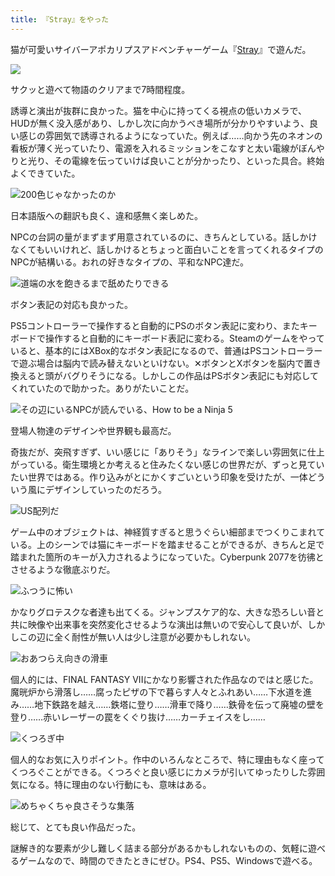 ```yaml
---
title: 『Stray』をやった
---
```

猫が可愛いサイバーアポカリプスアドベンチャーゲーム『[Stray](https://store.steampowered.com/app/1332010/Stray/?l=japanese)』で遊んだ。

![](https://lh4.googleusercontent.com/etlG2ItOpT9WnwNmAk_RHOMIte6ly9cssQPyddymhgE3694MJznGAMUa_CGq04c5Hf3s-_cm7_BFdmdOMZKpLUCufoUqdojqIpiXYRu8xPvQKx0rESYrEjRT8HSJI1MfXt4wmmx3q2h8W-FmM5Ew5kU)

サクッと遊べて物語のクリアまで7時間程度。

誘導と演出が抜群に良かった。猫を中心に持ってくる視点の低いカメラで、HUDが無く没入感があり、しかし次に向かうべき場所が分かりやすいよう、良い感じの雰囲気で誘導されるようになっていた。例えば……向かう先のネオンの看板が薄く光っていたり、電源を入れるミッションをこなすと太い電線がぼんやりと光り、その電線を伝っていけば良いことが分かったり、といった具合。終始よくできていた。

![](https://lh3.googleusercontent.com/dqT9THfMAlbS-0Q5xbkyoRvoi2TTE4PawMxqM4wkfrqnYqlCgIGOdHXyIUK6PkfMU6E9qUb-hXaiDMUb-uu3vAWwWp4HcrcXDafQNmnBKknAZCIpr1l8AQv3wSZWZuBXWP27pV3gy-AAbSAF6bjl05g "200色じゃなかったのか")

日本語版への翻訳も良く、違和感無く楽しめた。

NPCの台詞の量がまずまず用意されているのに、きちんとしている。話しかけなくてもいいけれど、話しかけるとちょっと面白いことを言ってくれるタイプのNPCが結構いる。おれの好きなタイプの、平和なNPC達だ。

![](https://lh5.googleusercontent.com/atrhETWpTnFCg8lPdVMK0RYhvtIvQryhJXbMDihLtxWAAkArBwhH0aKRDAzHXhly6IzPNBVhRIlqZ29IjaGdqrLj8SiY6Zo3pi933ZsssDz3ciEhaKhUpYn8l_ubAySibkG0Ib7_xY_0nLws-kFHpks "道端の水を飽きるまで舐めたりできる")

ボタン表記の対応も良かった。

PS5コントローラーで操作すると自動的にPSのボタン表記に変わり、またキーボードで操作すると自動的にキーボード表記に変わる。Steamのゲームをやっていると、基本的にはXBox的なボタン表記になるので、普通はPSコントローラーで遊ぶ場合は脳内で読み替えないといけない。✕ボタンとXボタンを脳内で置き換えると頭がバグりそうになる。しかしこの作品はPSボタン表記にも対応してくれていたので助かった。ありがたいことだ。

![](https://lh3.googleusercontent.com/VOrNJBCliE60W4PntcjTaIQgi5BsYnoUwoB4OIhOv5ZFW9wGkwSBHanUJudpse7iyJNBHy9L5q4Mew42ujNq3_kPk9V1RF1_dJi5yVFt0RP3waXuYDjKCseVtFZn-R9ibmWzTeyQzJ8S3IBSryNRja8 "その辺にいるNPCが読んでいる、How to be a Ninja 5")

登場人物達のデザインや世界観も最高だ。

奇抜だが、突飛すぎず、いい感じに「ありそう」なラインで楽しい雰囲気に仕上がっている。衛生環境とか考えると住みたくない感じの世界だが、ずっと見ていたい世界ではある。作り込みがとにかくすごいという印象を受けたが、一体どういう風にデザインしていったのだろう。

![](https://lh5.googleusercontent.com/8Q8h1toTtn2qfvPtQam0BxRS9lp5i4Ka2xeUBqwq_oPECFmdvWHyyhUzucxNJdzGckmjCKHE-oNkv2MHoZ7kKRI2_bz67Zb7dgQSPjrHTHdv-uLdJZLIxLCT0b4Wuck911zTreXT0lN6g4MNH3BmbU4 "US配列だ")

ゲーム中のオブジェクトは、神経質すぎると思うぐらい細部までつくりこまれている。上のシーンでは猫にキーボードを踏ませることができるが、きちんと足で踏まれた箇所のキーが入力されるようになっていた。Cyberpunk 2077を彷彿とさせるような徹底ぶりだ。

![](https://lh4.googleusercontent.com/lWZ5j3AOpJ-MGENJ57j6qeqWVKcbmtLplZSP96nLR2dzFGB0q1f6H6ub0Glhp7ublwBvZ-5KxV6093gRG-jPUEyCT2HPIKALyGEs6zKntk9ASiGAoQd2pf9gUOUpOCIvyqN-cb53bnXx0YXmMB8FHM0 "ふつうに怖い")

かなりグロテスクな者達も出てくる。ジャンプスケア的な、大きな恐ろしい音と共に映像や出来事を突然変化させるような演出は無いので安心して良いが、しかしこの辺に全く耐性が無い人は少し注意が必要かもしれない。

![](https://lh6.googleusercontent.com/oxaM8VGdiLdP4oJXAFUudqNO5u2nzvnOVbImZqqW5hJTwzTi1ffKhj4SX33S-JBTwJU6wDxr-rP6ay-adZtMnpbF_Grj4iJ7IkI8XOEofC1z_-UHPDT6eEZHGVGFIcA140ajVB9e5gpZ2vN-9CxOOlY "おあつらえ向きの滑車")

個人的には、FINAL FANTASY VIIにかなり影響された作品なのではと感じた。魔晄炉から滑落し……腐ったピザの下で暮らす人々とふれあい……下水道を進み……地下鉄路を越え……鉄塔に登り……滑車で降り……鉄骨を伝って廃墟の壁を登り……赤いレーザーの罠をくぐり抜け……カーチェイスをし……

![](https://lh4.googleusercontent.com/ukqAiII03_fsVv1KElblwiP8pludM7xMUHyqrFGmx04EkRR16ztudcNwbPW0oCZvGTPKIouXya5-lXG9r6WUGkemBav1EZLzfziAemVjHdReYaZPm3i3E0RCqBMyrUF4dxh3JwnF2kFrwWo3wfg_iEs "くつろぎ中")

個人的なお気に入りポイント。作中のいろんなところで、特に理由もなく座ってくつろぐことができる。くつろぐと良い感じにカメラが引いてゆったりした雰囲気になる。特に理由のない行動にも、意味はある。

![](https://lh6.googleusercontent.com/zfwxyeA31nOErRdkZ0Rq_eLpWH3ztC5G-6dzcY7qSOgoYn6AwgbaFuva06KdG_pyKBYL4jDhd8oCLnWV0eBczD-255P7-dErTidZ-WaBxCUGrGpZeyMGk8Mq4WND-unUhQI6zTqHXd4Pg-7VkqHbve8 "めちゃくちゃ良さそうな集落")

総じて、とても良い作品だった。

謎解き的な要素が少し難しく詰まる部分があるかもしれないものの、気軽に遊べるゲームなので、時間のできたときにぜひ。PS4、PS5、Windowsで遊べる。
